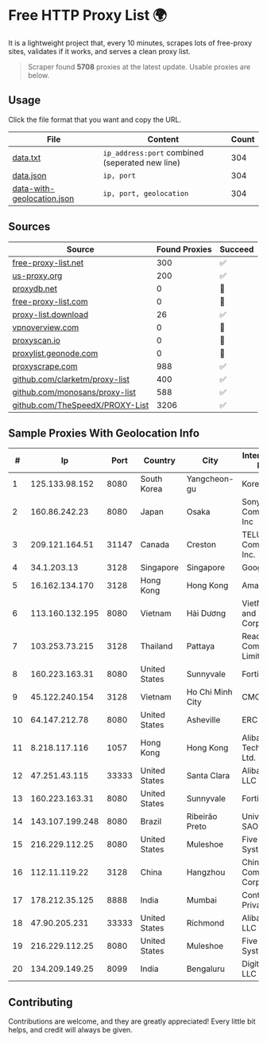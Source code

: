 
# Free HTTP Proxy List 🌍

It is a lightweight project that, every 10 minutes, scrapes lots of free-proxy sites, validates if it works, and serves a clean proxy list.


> Scraper found **5708** proxies at the latest update. Usable proxies are below.

## Usage

Click the file format that you want and copy the URL.


|File|Content|Count|
|----|-------|-----|
|[data.txt](https://raw.githubusercontent.com/themiralay/Proxy-List-World/master/data.txt)|`ip_address:port` combined (seperated new line)|304|
|[data.json](https://raw.githubusercontent.com/themiralay/Proxy-List-World/master/data.json)|`ip, port`|304|
|[data-with-geolocation.json](https://raw.githubusercontent.com/themiralay/Proxy-List-World/master/data-with-geolocation.json)|`ip, port, geolocation`|304|

## Sources

|Source|Found Proxies|Succeed|
|------|-------------|-------|
|[free-proxy-list.net](https://free-proxy-list.net)|300|✅|
|[us-proxy.org](https://www.us-proxy.org)|200|✅|
|[proxydb.net](http://proxydb.net)|0|🚫|
|[free-proxy-list.com](https://free-proxy-list.com/?page=&port=&type%5B%5D=http&type%5B%5D=https&up_time=0&search=Search)|0|🚫|
|[proxy-list.download](https://www.proxy-list.download/HTTP)|26|✅|
|[vpnoverview.com](https://vpnoverview.com/privacy/anonymous-browsing/free-proxy-servers)|0|🚫|
|[proxyscan.io](https://www.proxyscan.io)|0|🚫|
|[proxylist.geonode.com](https://proxylist.geonode.com/api/proxy-list?limit=300&page=1&sort_by=lastChecked&sort_type=desc&protocols=http,https)|0|🚫|
|[proxyscrape.com](https://api.proxyscrape.com/v2/?request=displayproxies&protocol=http&timeout=10000&country=all&ssl=all&anonymity=all)|988|✅|
|[github.com/clarketm/proxy-list](https://raw.githubusercontent.com/clarketm/proxy-list/master/proxy-list-raw.txt)|400|✅|
|[github.com/monosans/proxy-list](https://raw.githubusercontent.com/monosans/proxy-list/main/proxies/http.txt)|588|✅|
|[github.com/TheSpeedX/PROXY-List](https://raw.githubusercontent.com/TheSpeedX/PROXY-List/master/http.txt)|3206|✅|


## Sample Proxies With Geolocation Info

|#|Ip|Port|Country|City|Internet Service Provider|
|-|--|----|-------|----|-------------------------|
|1|125.133.98.152|8080|South Korea|Yangcheon-gu|Korea Telecom|
|2|160.86.242.23|8080|Japan|Osaka|Sony Network Communications Inc|
|3|209.121.164.51|31147|Canada|Creston|TELUS Communications Inc.|
|4|34.1.203.13|3128|Singapore|Singapore|Google LLC|
|5|16.162.134.170|3128|Hong Kong|Hong Kong|Amazon.com|
|6|113.160.132.195|8080|Vietnam|Hải Dương|VietNam Post and Telecom Corporation|
|7|103.253.73.215|3128|Thailand|Pattaya|Readyidc Company Limited|
|8|160.223.163.31|8080|United States|Sunnyvale|Fortinet Inc.|
|9|45.122.240.154|3128|Vietnam|Ho Chi Minh City|CMCTELECOM|
|10|64.147.212.78|8080|United States|Asheville|ERC Broadband|
|11|8.218.117.116|1057|Hong Kong|Hong Kong|Alibaba (US) Technology Co., Ltd.|
|12|47.251.43.115|33333|United States|Santa Clara|Alibaba Cloud LLC|
|13|160.223.163.31|8080|United States|Sunnyvale|Fortinet Inc.|
|14|143.107.199.248|8080|Brazil|Ribeirão Preto|Universidade De SAO Paulo|
|15|216.229.112.25|8080|United States|Muleshoe|Five Area Systems, LLC|
|16|112.11.119.22|3128|China|Hangzhou|China Mobile Communications Corporation|
|17|178.212.35.125|8888|India|Mumbai|Contabo Asia Private Limited|
|18|47.90.205.231|33333|United States|Richmond|Alibaba.com LLC|
|19|216.229.112.25|8080|United States|Muleshoe|Five Area Systems, LLC|
|20|134.209.149.25|8099|India|Bengaluru|DigitalOcean, LLC|



## Contributing

Contributions are welcome, and they are greatly appreciated! Every
little bit helps, and credit will always be given.

